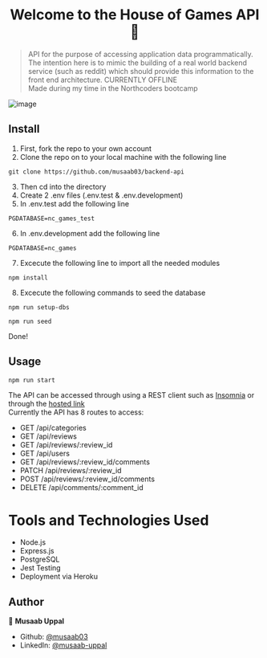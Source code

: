 <h1 align="center">Welcome to the House of Games API 👋</h1>

> API for the purpose of accessing application data programmatically. The intention here is to mimic the building of a real world backend service (such as reddit) which should provide this information to the front end architecture. CURRENTLY OFFLINE </br>
Made during my time in the Northcoders bootcamp

![image](https://user-images.githubusercontent.com/103457332/198995063-038d52d4-ae83-4b74-a356-f658d5448c65.png)


## Install

1. First, fork the repo to your own account
2. Clone the repo on to your local machine with the following line </br>
```
git clone https://github.com/musaab03/backend-api
```
3. Then cd into the directory
4. Create 2 .env files (.env.test & .env.development)
5. In .env.test add the following line 
```
PGDATABASE=nc_games_test
```
6. In .env.development add the following line  
```
PGDATABASE=nc_games
```
7. Excecute the following line to import all the needed modules </br>
```
npm install
```
8. Excecute the following commands to seed the database
```
npm run setup-dbs
```
```
npm run seed
```
   Done!

## Usage
```sh
npm run start
```

The API can be accessed through using a REST client such as [Insomnia](https://insomnia.rest/download) or through the [hosted link](https://houseofgamesbackendapi.herokuapp.com) </br>
Currently the API has 8 routes to access:
- GET /api/categories
- GET /api/reviews
- GET /api/reviews/:review_id
- GET /api/users
- GET /api/reviews/:review_id/comments
- PATCH /api/reviews/:review_id
- POST /api/reviews/:review_id/comments
- DELETE /api/comments/:comment_id

# Tools and Technologies Used
- Node.js
- Express.js
- PostgreSQL
- Jest Testing
- Deployment via Heroku

## Author

👤 **Musaab Uppal**

* Github: [@musaab03](https://github.com/musaab03)
* LinkedIn: [@musaab-uppal](https://linkedin.com/in/musaab-uppal)
